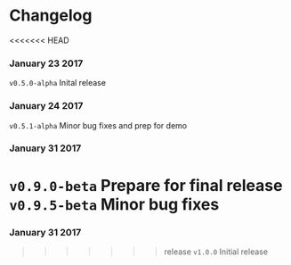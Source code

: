# Changelog

<<<<<<< HEAD
### January 23 2017
`v0.5.0-alpha` Inital release

### January 24 2017
`v0.5.1-alpha` Minor bug fixes and prep for demo

### January 31 2017
`v0.9.0-beta` Prepare for final release  
`v0.9.5-beta` Minor bug fixes  
=======
### January 31 2017
>>>>>>> release
`v1.0.0` Initial release
